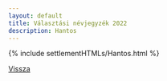 ```yaml
---
layout: default
title: Választási névjegyzék 2022
description: Hantos
---
```


{% include settlementHTMLs/Hantos.html %}

[Vissza](../)
